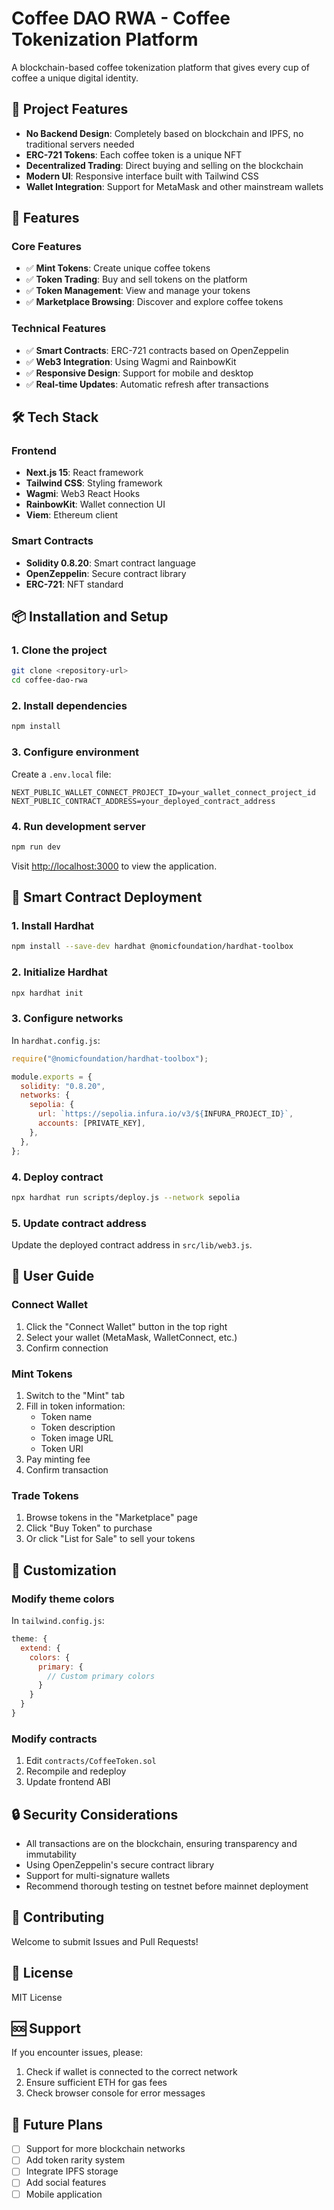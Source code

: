 # Coffee DAO RWA - Coffee Tokenization Platform

A blockchain-based coffee tokenization platform that gives every cup of coffee a unique digital identity.

## 🌟 Project Features

- **No Backend Design**: Completely based on blockchain and IPFS, no traditional servers needed
- **ERC-721 Tokens**: Each coffee token is a unique NFT
- **Decentralized Trading**: Direct buying and selling on the blockchain
- **Modern UI**: Responsive interface built with Tailwind CSS
- **Wallet Integration**: Support for MetaMask and other mainstream wallets

## 🚀 Features

### Core Features

- ✅ **Mint Tokens**: Create unique coffee tokens
- ✅ **Token Trading**: Buy and sell tokens on the platform
- ✅ **Token Management**: View and manage your tokens
- ✅ **Marketplace Browsing**: Discover and explore coffee tokens

### Technical Features

- ✅ **Smart Contracts**: ERC-721 contracts based on OpenZeppelin
- ✅ **Web3 Integration**: Using Wagmi and RainbowKit
- ✅ **Responsive Design**: Support for mobile and desktop
- ✅ **Real-time Updates**: Automatic refresh after transactions

## 🛠️ Tech Stack

### Frontend

- **Next.js 15**: React framework
- **Tailwind CSS**: Styling framework
- **Wagmi**: Web3 React Hooks
- **RainbowKit**: Wallet connection UI
- **Viem**: Ethereum client

### Smart Contracts

- **Solidity 0.8.20**: Smart contract language
- **OpenZeppelin**: Secure contract library
- **ERC-721**: NFT standard

## 📦 Installation and Setup

### 1. Clone the project

```bash
git clone <repository-url>
cd coffee-dao-rwa
```

### 2. Install dependencies

```bash
npm install
```

### 3. Configure environment

Create a `.env.local` file:

```env
NEXT_PUBLIC_WALLET_CONNECT_PROJECT_ID=your_wallet_connect_project_id
NEXT_PUBLIC_CONTRACT_ADDRESS=your_deployed_contract_address
```

### 4. Run development server

```bash
npm run dev
```

Visit [http://localhost:3000](http://localhost:3000) to view the application.

## 🔧 Smart Contract Deployment

### 1. Install Hardhat

```bash
npm install --save-dev hardhat @nomicfoundation/hardhat-toolbox
```

### 2. Initialize Hardhat

```bash
npx hardhat init
```

### 3. Configure networks

In `hardhat.config.js`:

```javascript
require("@nomicfoundation/hardhat-toolbox");

module.exports = {
  solidity: "0.8.20",
  networks: {
    sepolia: {
      url: `https://sepolia.infura.io/v3/${INFURA_PROJECT_ID}`,
      accounts: [PRIVATE_KEY],
    },
  },
};
```

### 4. Deploy contract

```bash
npx hardhat run scripts/deploy.js --network sepolia
```

### 5. Update contract address

Update the deployed contract address in `src/lib/web3.js`.

## 📱 User Guide

### Connect Wallet

1. Click the "Connect Wallet" button in the top right
2. Select your wallet (MetaMask, WalletConnect, etc.)
3. Confirm connection

### Mint Tokens

1. Switch to the "Mint" tab
2. Fill in token information:
   - Token name
   - Token description
   - Token image URL
   - Token URI
3. Pay minting fee
4. Confirm transaction

### Trade Tokens

1. Browse tokens in the "Marketplace" page
2. Click "Buy Token" to purchase
3. Or click "List for Sale" to sell your tokens

## 🎨 Customization

### Modify theme colors

In `tailwind.config.js`:

```javascript
theme: {
  extend: {
    colors: {
      primary: {
        // Custom primary colors
      }
    }
  }
}
```

### Modify contracts

1. Edit `contracts/CoffeeToken.sol`
2. Recompile and redeploy
3. Update frontend ABI

## 🔒 Security Considerations

- All transactions are on the blockchain, ensuring transparency and immutability
- Using OpenZeppelin's secure contract library
- Support for multi-signature wallets
- Recommend thorough testing on testnet before mainnet deployment

## 🤝 Contributing

Welcome to submit Issues and Pull Requests!

## 📄 License

MIT License

## 🆘 Support

If you encounter issues, please:

1. Check if wallet is connected to the correct network
2. Ensure sufficient ETH for gas fees
3. Check browser console for error messages

## 🔮 Future Plans

- [ ] Support for more blockchain networks
- [ ] Add token rarity system
- [ ] Integrate IPFS storage
- [ ] Add social features
- [ ] Mobile application
